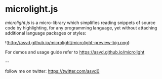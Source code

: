 microlight.js
=============

*microlight.js* is a micro-library which simplifies reading snippets of source code by highlighting, for any programming language, yet without attaching additional language packages or styles:

!(http://asvd.github.io/microlight/microlight-preview-big.png)

For demos and usage guide refer to https://asvd.github.io/microlight

--

follow me on twitter: https://twitter.com/asvd0


